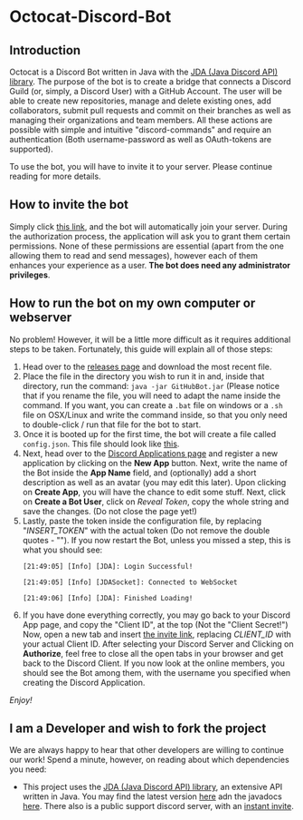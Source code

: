 # Octocat-Discord-Bot</h1>
## Introduction
<p>Octocat is a Discord Bot written in Java with the <a href="https://www.github.com/DV8FromTheWorld/JDA">JDA (Java Discord API) library</a>. The purpose of the bot is to create a bridge that connects a Discord Guild (or, simply, a Discord User) with a GitHub Account. The user will be able to create new repositories, manage and delete existing ones, add collaborators, submit pull requests and commit on their branches as well as managing their organizations and team members. All these actions are possible with simple and intuitive "discord-commands" and require an authentication (Both username-password as well as OAuth-tokens are supported).</p>
<p>To use the bot, you will have to invite it to your server. Please continue reading for more details.

## How to invite the bot
<p>Simply click <a href="https://discordapp.com/oauth2/authorize?client_id=292036421341020161&scope=bot&permissions=104062017">this link</a>, and the bot will automatically join your server. During the authorization process, the application will ask you to grant them certain permissions. None of these permissions are essential (apart from the one allowing them to read and send messages), however each of them enhances your experience as a user. <b>The bot does need any administrator privileges</b>.</p>

## How to run the bot on my own computer or webserver
<p>No problem! However, it will be a little more difficult as it requires additional steps to be taken. Fortunately, this guide will explain all of those steps:</p>
<ol>
<li>Head over to the <a href="https://github.com/ShanerX/Octocat-Discord-Bot/releases">releases page</a> and download the most recent file.</li>
<li>Place the file in the directory you wish to run it in and, inside that directory, run the command: <code>java -jar GitHubBot.jar</code> (Please notice that if you rename the file, you will need to adapt the name inside the command. If you want, you can create a <code>.bat</code> file on windows or a <code>.sh</code> file on OSX/Linux and write the command inside, so that you only need to double-click / run that file for the bot to start.</li>
<li>Once it is booted up for the first time, the bot will create a file called <code>config.json</code>. This file should look like <a href="https://gist.github.com/ShanerX/d26731b8829f2f37f5c187c2f5d48678">this</a>.</li>
<li>Next, head over to the <a href="https://discordapp.com/developers/applications/me">Discord Applications page</a> and register a new application by clicking on the <b>New App</b> button. Next, write the name of the Bot inside the <b>App Name</b> field, and (optionally) add a short description as well as an avatar (you may edit this later). Upon clicking on <b>Create App</b>, you will have the chance to edit some stuff. Next, click on <b>Create a Bot User</b>, click on <i>Reveal Token</i>, copy the whole string and save the changes. (Do not close the page yet!)</li>
  <li>Lastly, paste the token inside the configuration file, by replacing "<i>INSERT_TOKEN</i>" with the actual token (Do not remove the double quotes - ""). If you now restart the Bot, unless you missed a step, this is what you should see:
  <p>  <code>[21:49:05] [Info] [JDA]: Login Successful!</code></p>
  <p>  <code>[21:49:05] [Info] [JDASocket]: Connected to WebSocket</code></p>
  <p>  <code>[21:49:06] [Info] [JDA]: Finished Loading!</code></p>
  <li>If you have done everything correctly, you may go back to your Discord App page, and copy the "Client ID", at the top (Not the "Client Secret!") Now, open a new tab and insert <a href="https://discordapp.com/oauth2/authorize?client_id=CLIENT_ID&scope=bot&permissions=104062017">the invite link</a>, replacing <i>CLIENT_ID</i> with your actual Client ID. After selecting your Discord Server and Clicking on <b>Authorize</b>, feel free to close all the open tabs in your browser and get back to the Discord Client. If you now look at the online members, you should see the Bot among them, with the username you specified when creating the Discord Application.</li>
  </ol>
  <p><i>Enjoy!</i></p>
  
  ## I am a Developer and wish to fork the project
  <p>We are always happy to hear that other developers are willing to continue our work! Spend a minute, however, on reading about which dependencies you need:</p>
  <ul>
  <li>This project uses the <a href="https://www.github.com/DV8FromTheWorld/JDA">JDA (Java Discord API) library</a>, an extensive API written in Java. You may find the latest version <a href="http://home.dv8tion.com:8080/job/JDA/">here</a> adn the javadocs <a href="http://home.dv8tion.net:8080/job/JDA/javadoc/">here</a>. There also is a public support discord server, with an <a href="https://discord.gg/0hMr4ce0tIl3SLv5">instant invite</a>.</li>
  </ul>
